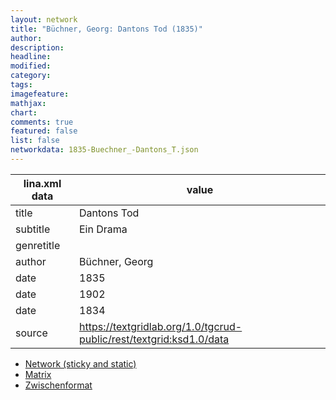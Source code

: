 ```yaml
---
layout: network
title: "Büchner, Georg: Dantons Tod (1835)"
author:
description:
headline:
modified:
category:
tags:
imagefeature: 
mathjax: 
chart: 
comments: true
featured: false
list: false
networkdata: 1835-Buechner_-Dantons_T.json
---
```

lina.xml data  | value
------------- | -------------
title|Dantons Tod
subtitle|Ein Drama
genretitle|
author|Büchner, Georg
date|1835
date|1902
date|1834
source|https://textgridlab.org/1.0/tgcrud-public/rest/textgrid:ksd1.0/data


* [Network (sticky and static)](/network85)
* [Matrix](/matrix85)
* [Zwischenformat](/lina85 )
